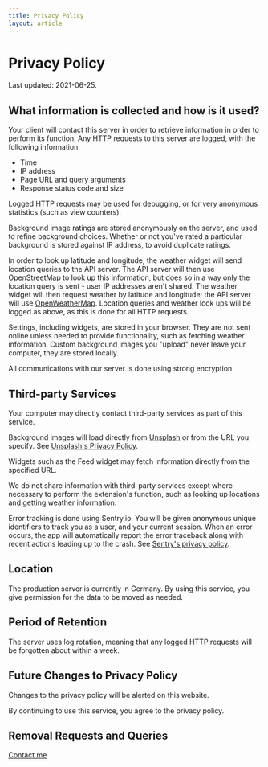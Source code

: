```yaml
---
title: Privacy Policy
layout: article
---
```


# Privacy Policy

Last updated: 2021-06-25.


## What information is collected and how is it used?

Your client will contact this server in order to retrieve information in
order to perform its function. Any HTTP requests to this server are logged,
with the following information:

* Time
* IP address
* Page URL and query arguments
* Response status code and size

Logged HTTP requests may be used for debugging, or for very anonymous statistics
(such as view counters).

Background image ratings are stored anonymously on the server, and used to refine
background choices. Whether or not you've rated a particular background is
stored against IP address, to avoid duplicate ratings.

In order to look up latitude and longitude, the weather widget will send
location queries to the API server. The API server will then use
[OpenStreetMap](https://www.openstreetmap.org) to look up this information,
but does so in a way only the location query is sent - user IP addresses aren't
shared. The weather widget will then request weather by latitude and longitude;
the API server will use [OpenWeatherMap](https://openweathermap.org/).
Location queries and weather look ups will be logged as above, as this is done
for all HTTP requests.

Settings, including widgets, are stored in your browser. They are not sent
online unless needed to provide functionality, such as fetching weather
information. Custom background images you "upload" never leave your computer,
they are stored locally.

All communications with our server is done using strong encryption.


## Third-party Services

Your computer may directly contact third-party services as part of this service.

Background images will load directly from [Unsplash](https://unsplash.com) or
from the URL you specify.
See [Unsplash's Privacy Policy](https://unsplash.com/privacy).

Widgets such as the Feed widget may fetch information directly from the
specified URL.

We do not share information with third-party services except where necessary to
perform the extension's function, such as looking up locations and getting
weather information.

Error tracking is done using Sentry.io. You will be given anonymous unique
identifiers to track you as a user, and your current session. When an error
occurs, the app will automatically report the error traceback along with recent
actions leading up to the crash.
See [Sentry's privacy policy](https://sentry.io/privacy/).


## Location

The production server is currently in Germany.
By using this service, you give permission for the data to be moved as needed.


## Period of Retention

The server uses log rotation, meaning that any logged HTTP requests will be
forgotten about within a week.


## Future Changes to Privacy Policy

Changes to the privacy policy will be alerted on this website.

By continuing to use this service, you agree to the privacy policy.


## Removal Requests and Queries

[Contact me](https://rubenwardy.com/contact/)
